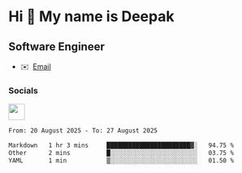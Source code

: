 Hi 👋 My name is Deepak
=======================

Software Engineer
-----------------
* ✉️  [Email](mailto:kumar.neu19@gmail.com)


### Socials

<p align="left"><a href="https://www.linkedin.com/in/deepak94kumar" target="_blank" rel="noreferrer"><img src="https://raw.githubusercontent.com/danielcranney/readme-generator/main/public/icons/socials/linkedin.svg" width="32" height="32" /></a></p>

<!--START_SECTION:waka-->

```txt
From: 20 August 2025 - To: 27 August 2025

Markdown   1 hr 3 mins     ███████████████████████▓░   94.75 %
Other      2 mins          █░░░░░░░░░░░░░░░░░░░░░░░░   03.75 %
YAML       1 min           ▒░░░░░░░░░░░░░░░░░░░░░░░░   01.50 %
```

<!--END_SECTION:waka-->
